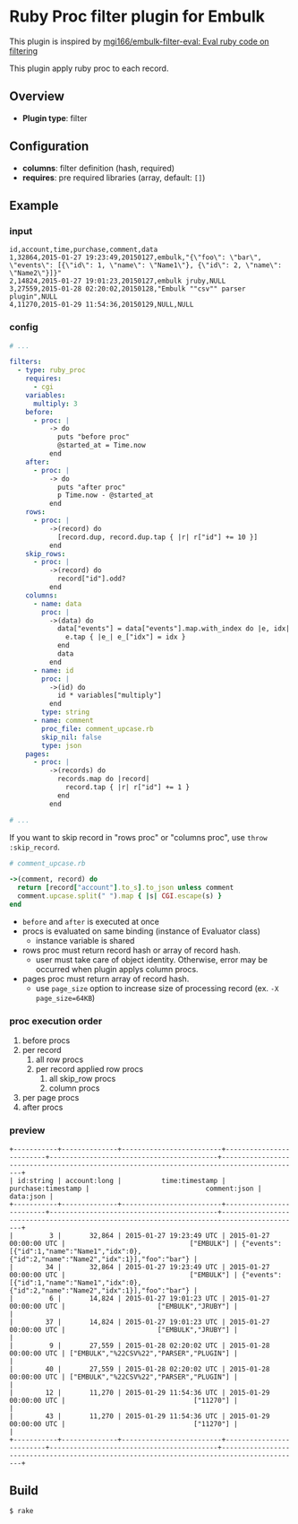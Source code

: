 # Ruby Proc filter plugin for Embulk

This plugin is inspired by [mgi166/embulk-filter-eval: Eval ruby code on filtering](https://github.com/mgi166/embulk-filter-eval "mgi166/embulk-filter-eval: Eval ruby code on filtering")

This plugin apply ruby proc to each record.

## Overview

* **Plugin type**: filter

## Configuration

- **columns**: filter definition (hash, required)
- **requires**: pre required libraries (array, default: `[]`)

## Example

### input
```csv
id,account,time,purchase,comment,data
1,32864,2015-01-27 19:23:49,20150127,embulk,"{\"foo\": \"bar\", \"events\": [{\"id\": 1, \"name\": \"Name1\"}, {\"id\": 2, \"name\": \"Name2\"}]}"
2,14824,2015-01-27 19:01:23,20150127,embulk jruby,NULL
3,27559,2015-01-28 02:20:02,20150128,"Embulk ""csv"" parser plugin",NULL
4,11270,2015-01-29 11:54:36,20150129,NULL,NULL
```

### config
```yaml
# ...

filters:
  - type: ruby_proc
    requires:
      - cgi
    variables:
      multiply: 3
    before:
      - proc: |
          -> do
            puts "before proc"
            @started_at = Time.now
          end
    after:
      - proc: |
          -> do
            puts "after proc"
            p Time.now - @started_at
          end
    rows:
      - proc: |
          ->(record) do
            [record.dup, record.dup.tap { |r| r["id"] += 10 }]
          end
    skip_rows:
      - proc: |
          ->(record) do
            record["id"].odd?
          end
    columns:
      - name: data
        proc: |
          ->(data) do
            data["events"] = data["events"].map.with_index do |e, idx|
              e.tap { |e_| e_["idx"] = idx }
            end
            data
          end
      - name: id
        proc: |
          ->(id) do
            id * variables["multiply"]
          end
        type: string
      - name: comment
        proc_file: comment_upcase.rb
        skip_nil: false
        type: json
    pages:
      - proc: |
          ->(records) do
            records.map do |record|
              record.tap { |r| r["id"] += 1 }
            end
          end

# ...

```

If you want to skip record in "rows proc" or "columns proc", use `throw :skip_record`.

```rb
# comment_upcase.rb

->(comment, record) do
  return [record["account"].to_s].to_json unless comment
  comment.upcase.split(" ").map { |s| CGI.escape(s) }
end
```

- `before` and `after` is executed at once
- procs is evaluated on same binding (instance of Evaluator class)
  - instance variable is shared
- rows proc must return record hash or array of record hash.
  - user must take care of object identity. Otherwise, error may be occurred when plugin applys column procs.
- pages proc must return array of record hash.
  - use `page_size` option to increase size of processing record (ex. `-X page_size=64KB`)

### proc execution order

1. before procs
1. per record
    1. all row procs
    1. per record applied row procs
        1. all skip\_row procs
        1. column procs
1. per page procs
1. after procs

### preview
```
+-----------+--------------+-------------------------+-------------------------+------------------------------------------+------------------------------------------------------------------------------------------+
| id:string | account:long |          time:timestamp |      purchase:timestamp |                             comment:json |                                                                                data:json |
+-----------+--------------+-------------------------+-------------------------+------------------------------------------+------------------------------------------------------------------------------------------+
|         3 |       32,864 | 2015-01-27 19:23:49 UTC | 2015-01-27 00:00:00 UTC |                               ["EMBULK"] | {"events":[{"id":1,"name":"Name1","idx":0},{"id":2,"name":"Name2","idx":1}],"foo":"bar"} |
|        34 |       32,864 | 2015-01-27 19:23:49 UTC | 2015-01-27 00:00:00 UTC |                               ["EMBULK"] | {"events":[{"id":1,"name":"Name1","idx":0},{"id":2,"name":"Name2","idx":1}],"foo":"bar"} |
|         6 |       14,824 | 2015-01-27 19:01:23 UTC | 2015-01-27 00:00:00 UTC |                       ["EMBULK","JRUBY"] |                                                                                          |
|        37 |       14,824 | 2015-01-27 19:01:23 UTC | 2015-01-27 00:00:00 UTC |                       ["EMBULK","JRUBY"] |                                                                                          |
|         9 |       27,559 | 2015-01-28 02:20:02 UTC | 2015-01-28 00:00:00 UTC | ["EMBULK","%22CSV%22","PARSER","PLUGIN"] |                                                                                          |
|        40 |       27,559 | 2015-01-28 02:20:02 UTC | 2015-01-28 00:00:00 UTC | ["EMBULK","%22CSV%22","PARSER","PLUGIN"] |                                                                                          |
|        12 |       11,270 | 2015-01-29 11:54:36 UTC | 2015-01-29 00:00:00 UTC |                                ["11270"] |                                                                                          |
|        43 |       11,270 | 2015-01-29 11:54:36 UTC | 2015-01-29 00:00:00 UTC |                                ["11270"] |                                                                                          |
+-----------+--------------+-------------------------+-------------------------+------------------------------------------+------------------------------------------------------------------------------------------+
```

## Build

```
$ rake
```
